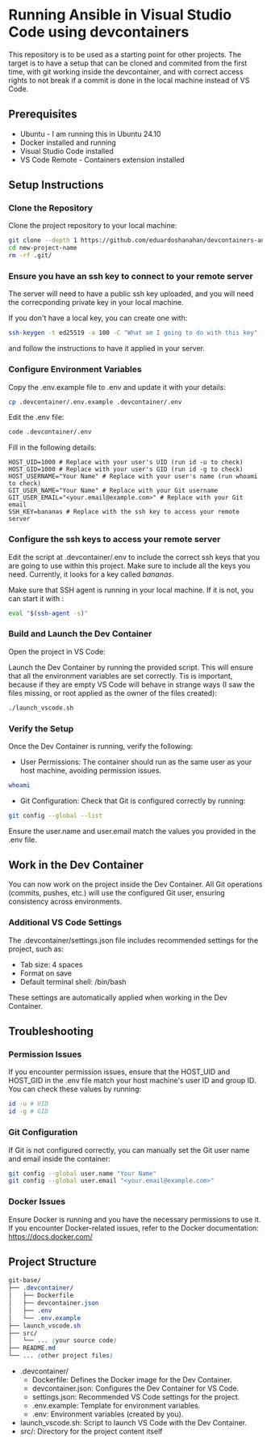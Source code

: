 # Running Ansible in Visual Studio Code using devcontainers

This repository is to be used as a starting point for other projects. The target is to have a setup that can be cloned and commited from the first time, with git working inside the devcontainer, and with correct access rights to not break if a commit is done in the local machine instead of VS Code.

## Prerequisites

- Ubuntu - I am running this in Ubuntu 24.10
- Docker installed and running
- Visual Studio Code installed
- VS Code Remote - Containers extension installed

## Setup Instructions

### Clone the Repository

Clone the project repository to your local machine:

```bash
git clone --depth 1 https://github.com/eduardoshanahan/devcontainers-ansible new-project-name
cd new-project-name
rm -rf .git/
```

### Ensure you have an ssh key to connect to your remote server

The server will need to have a public ssh key uploaded, and you will need the correcponding private key in your local machine.

If you don't have a local key, you can create one with:

```bash
ssh-keygen -t ed25519 -a 100 -C "What am I going to do with this key" -f ~/.ssh~/bananas 
```  

and follow the instructions to have it applied in your server.

### Configure Environment Variables

Copy the .env.example file to .env and update it with your details:

```bash
cp .devcontainer/.env.example .devcontainer/.env
```

Edit the .env file:

```bash
code .devcontainer/.env
```

Fill in the following details:

```dotenv
HOST_UID=1000 # Replace with your user's UID (run id -u to check)
HOST_GID=1000 # Replace with your user's GID (run id -g to check)
HOST_USERNAME="Your Name" # Replace with your user's name (run whoami to check)
GIT_USER_NAME="Your Name" # Replace with your Git username
GIT_USER_EMAIL="<your.email@example.com>" # Replace with your Git email
SSH_KEY=bananas # Replace with the ssh key to access your remote server
```

### Configure the ssh keys to access your remote server

Edit the script at .devcontainer/.env to include the correct ssh keys that you are going to use within this project. Make sure to include all the keys you need. Currently, it looks for a key called *bananas*.

Make sure that SSH agent is running in your local machine. If it is not, you can start it with :

```bash
eval "$(ssh-agent -s)"
```

### Build and Launch the Dev Container

Open the project in VS Code:

Launch the Dev Container by running the provided script. This will ensure that all the environment variables are set correctly. Tis is important, because if they are empty VS Code will behave in strange ways (I saw the files missing, or root applied as the owner of the files created):

```bash
./launch_vscode.sh
```

### Verify the Setup

Once the Dev Container is running, verify the following:

- User Permissions: The container should run as the same user as your host machine, avoiding permission issues.

```bash
whoami
```

- Git Configuration: Check that Git is configured correctly by running:

```bash
git config --global --list
```

Ensure the user.name and user.email match the values you provided in the .env file.

## Work in the Dev Container

You can now work on the project inside the Dev Container. All Git operations (commits, pushes, etc.) will use the configured Git user, ensuring consistency across environments.

### Additional VS Code Settings

The .devcontainer/settings.json file includes recommended settings for the project, such as:

- Tab size: 4 spaces
- Format on save
- Default terminal shell: /bin/bash

These settings are automatically applied when working in the Dev Container.

## Troubleshooting

### Permission Issues

If you encounter permission issues, ensure that the HOST_UID and HOST_GID in the .env file match your host machine's user ID and group ID. You can check these values by running:

```bash
id -u # UID
id -g # GID
```

### Git Configuration

If Git is not configured correctly, you can manually set the Git user name and email inside the container:

```bash
git config --global user.name "Your Name"
git config --global user.email "<your.email@example.com>"
```

### Docker Issues

Ensure Docker is running and you have the necessary permissions to use it. If you encounter Docker-related issues, refer to the Docker documentation: <https://docs.docker.com/>

## Project Structure

```scss
git-base/
├── .devcontainer/
│   ├── Dockerfile
│   ├── devcontainer.json
│   ├── .env
│   └── .env.example
├── launch_vscode.sh
├── src/
│   └── ... (your source code)
├── README.md
└── ... (other project files)
```

- .devcontainer/
  - Dockerfile: Defines the Docker image for the Dev Container.
  - devcontainer.json: Configures the Dev Container for VS Code.
  - settings.json: Recommended VS Code settings for the project.
  - .env.example: Template for environment variables.
  - .env: Environment variables (created by you).
- launch_vscode.sh: Script to launch VS Code with the Dev Container.
- src/: Directory for the project content itself
